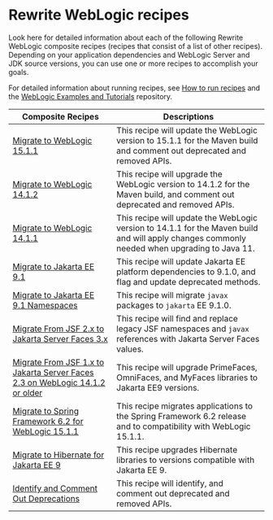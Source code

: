 # Rewrite WebLogic recipes

Look here for detailed information about each of the following Rewrite WebLogic composite recipes (recipes that consist of a list of other recipes). Depending on your application dependencies and WebLogic Server and JDK source versions, you can use one or more recipes to accomplish your goals.

For detailed information about running recipes, see [How to run recipes](../procedures/index.md) and the [WebLogic Examples and Tutorials](https://github.com/oracle-samples/weblogic-examples) repository.

| Composite Recipes | Descriptions |
| --- | --- |
| [Migrate to WebLogic 15.1.1](migrate-to-weblogic-151100.md) | This recipe will update the WebLogic version to 15.1.1 for the Maven build and comment out deprecated and removed APIs. |
| [Migrate to WebLogic 14.1.2](migrate-to-weblogic-141200.md) | This recipe will upgrade the WebLogic version to 14.1.2 for the Maven build, and comment out deprecated and removed APIs. |
| [Migrate to WebLogic 14.1.1](migrate-to-weblogic-141100.md) | This recipe will update the WebLogic version to 14.1.1 for the Maven build and will apply changes commonly needed when upgrading to Java 11. |
| [Migrate to Jakarta EE 9.1](migrate-to-jakarta-EE-9_1.md) | This recipe will update Jakarta EE platform dependencies to 9.1.0, and flag and update deprecated methods.  |
| [Migrate to Jakarta EE 9.1 Namespaces](migrate-to-jakarta-EE-9_1-namespaces.md) | This recipe will migrate `javax` packages to `jakarta` EE 9.1.0. |
| [Migrate From JSF 2.x to Jakarta Server Faces 3.x](jakarta-server-faces-3x.md) | This recipe will find and replace legacy JSF namespaces and `javax` references with Jakarta Server Faces values. |
| [Migrate From JSF 1.x to Jakarta Server Faces 2.3 on WebLogic 14.1.2 or older](jakarta-server-faces-2x.md) | This recipe will upgrade PrimeFaces, OmniFaces, and MyFaces libraries to Jakarta EE9 versions. |
| [Migrate to Spring Framework 6.2 for WebLogic 15.1.1](migrate-to-spring-6_2.md) | This recipe migrates applications to the Spring Framework 6.2 release and to compatibility with WebLogic 15.1.1. |
| [Migrate to Hibernate for Jakarta EE 9](migrate-to-hibernate.md) | This recipe upgrades Hibernate libraries to versions compatible with Jakarta EE 9. |
| [Identify and Comment Out Deprecations](identify-deprecations.md) | This recipe will identify, and comment out deprecated and removed APIs. |
